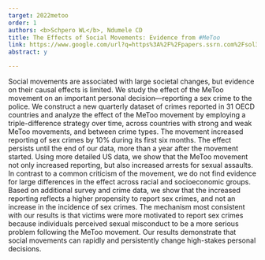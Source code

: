 ```yaml
---
target: 2022metoo
order: 1
authors: <b>Schpero WL</b>, Ndumele CD
title: The Effects of Social Movements: Evidence from #MeToo
link: https://www.google.com/url?q=https%3A%2F%2Fpapers.ssrn.com%2Fsol3%2Fpapers.cfm%3Fabstract_id%3D3496903&sa=D&sntz=1&usg=AOvVaw0AJ0JMdLqdZcfM4MxuQVMy
abstract: y

---
```

Social movements are associated with large societal changes, but evidence on their causal effects is limited. We study the effect of the MeToo movement on an important personal decision—reporting a sex crime to the police. We construct a new quarterly dataset of crimes reported in 31 OECD countries and analyze the effect of the MeToo movement by employing a triple-difference strategy over time, across countries with strong and weak MeToo movements, and between crime types. The movement increased reporting of sex crimes by 10% during its first six months. The effect persists until the end of our data, more than a year after the movement started. Using more detailed US data, we show that the MeToo movement not only increased reporting, but also increased arrests for sexual assaults. In contrast to a common criticism of the movement, we do not find evidence for large differences in the effect across racial and socioeconomic groups. Based on additional survey and crime data, we show that the increased reporting reflects a higher propensity to report sex crimes, and not an increase in the incidence of sex crimes. The mechanism most consistent with our results is that victims were more motivated to report sex crimes because individuals perceived sexual misconduct to be a more serious problem following the MeToo movement. Our results demonstrate that social movements can rapidly and persistently change high-stakes personal decisions. 